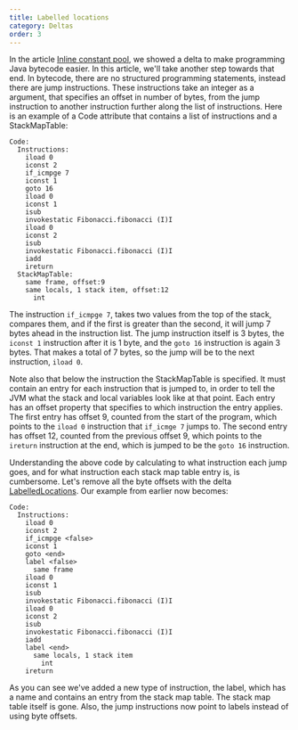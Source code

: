 ```yaml
---
title: Labelled locations
category: Deltas
order: 3
---
```


In the article [Inline constant pool](http://keyboarddrummer.github.io/Blender/deltas/inline-constant-pool), we showed a delta to make programming Java bytecode easier. In this article, we'll take another step towards that end. In bytecode, there are no structured programming statements, instead there are jump instructions. These instructions take an integer as a argument, that specifies an offset in number of bytes, from the jump instruction to another instruction further along the list of instructions. Here is an example of a Code attribute that contains a list of instructions and a StackMapTable:

```
Code:
  Instructions:
    iload 0
    iconst 2
    if_icmpge 7
    iconst 1
    goto 16
    iload 0
    iconst 1
    isub
    invokestatic Fibonacci.fibonacci (I)I
    iload 0
    iconst 2
    isub
    invokestatic Fibonacci.fibonacci (I)I
    iadd
    ireturn
  StackMapTable:
    same frame, offset:9
    same locals, 1 stack item, offset:12
      int
```

The instruction `if_icmpge 7`, takes two values from the top of the stack, compares them, and if the first is greater than the second, it will jump 7 bytes ahead in the instruction list. The jump instruction itself is 3 bytes, the `iconst 1` instruction after it is 1 byte, and the `goto 16` instruction is again 3 bytes. That makes a total of 7 bytes, so the jump will be to the next instruction, `iload 0`.

 Note also that below the instruction the StackMapTable is specified. It must contain an entry for each instruction that is jumped to, in order to tell the JVM what the stack and local variables look like at that point. Each entry has an offset property that specifies to which instruction the entry applies. The first entry has offset 9, counted from the start of the program, which points to the `iload 0` instruction that `if_icmge 7` jumps to. The second entry has offset 12, counted from the previous offset 9, which points to the `ireturn` instruction at the end, which is jumped to be the `goto 16` instruction.

 Understanding the above code by calculating to what instruction each jump goes, and for what instruction each stack map table entry is, is cumbersome. Let's remove all the byte offsets with the delta [LabelledLocations](https://github.com/keyboardDrummer/Blender/blob/master/src/main/scala/deltas/bytecode/additions/LabelledLocations.scala). Our example from earlier now becomes:

```
Code:
  Instructions:
    iload 0
    iconst 2
    if_icmpge <false>
    iconst 1
    goto <end>
    label <false>
      same frame
    iload 0
    iconst 1
    isub
    invokestatic Fibonacci.fibonacci (I)I
    iload 0
    iconst 2
    isub
    invokestatic Fibonacci.fibonacci (I)I
    iadd
    label <end>
      same locals, 1 stack item
        int
    ireturn
```

As you can see we've added a new type of instruction, the label, which has a name and contains an entry from the stack map table. The stack map table itself is gone. Also, the jump instructions now point to labels instead of using byte offsets.